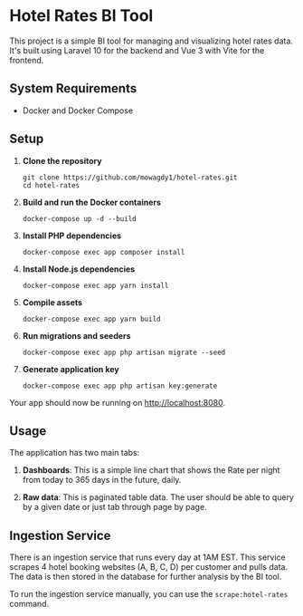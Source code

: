 # Hotel Rates BI Tool

This project is a simple BI tool for managing and visualizing hotel rates data. It's built using Laravel 10 for the backend and Vue 3 with Vite for the frontend.

## System Requirements

- Docker and Docker Compose

## Setup

1. **Clone the repository**

    ```
    git clone https://github.com/mowagdy1/hotel-rates.git
    cd hotel-rates
    ```

2. **Build and run the Docker containers**

    ```
    docker-compose up -d --build
    ```

3. **Install PHP dependencies**

    ```
    docker-compose exec app composer install
    ```

4. **Install Node.js dependencies**

    ```
    docker-compose exec app yarn install
    ```

5. **Compile assets**

    ```
    docker-compose exec app yarn build
    ```

6. **Run migrations and seeders**

    ```
    docker-compose exec app php artisan migrate --seed
    ```

7. **Generate application key**

    ```
    docker-compose exec app php artisan key:generate
    ```

Your app should now be running on [http://localhost:8080](http://localhost:8080).

## Usage

The application has two main tabs:

1. **Dashboards**: This is a simple line chart that shows the Rate per night from today to 365 days in the future, daily.

2. **Raw data**: This is paginated table data. The user should be able to query by a given date or just tab through page by page.


## Ingestion Service

There is an ingestion service that runs every day at 1AM EST. This service scrapes 4 hotel booking websites (A, B, C, D) per customer and pulls data. The data is then stored in the database for further analysis by the BI tool.

To run the ingestion service manually, you can use the `scrape:hotel-rates` command.
